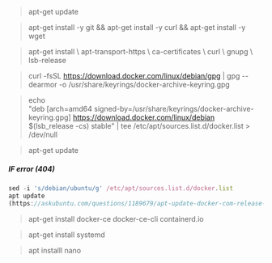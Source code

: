 > apt-get update

> apt-get install -y git && apt-get install -y curl && apt-get install -y wget

> apt-get install \\
    apt-transport-https \\
    ca-certificates \\
    curl \\
    gnupg \\
    lsb-release

> curl -fsSL https://download.docker.com/linux/debian/gpg | gpg --dearmor -o /usr/share/keyrings/docker-archive-keyring.gpg

> echo \
  "deb [arch=amd64 signed-by=/usr/share/keyrings/docker-archive-keyring.gpg] https://download.docker.com/linux/debian \
  $(lsb_release -cs) stable" | tee /etc/apt/sources.list.d/docker.list > /dev/null

> apt-get update

##### IF error (404)
```javascript
sed -i 's/debian/ubuntu/g' /etc/apt/sources.list.d/docker.list
apt update
(https://askubuntu.com/questions/1189679/apt-update-docker-com-release-404-not-found)
```

> apt-get install docker-ce docker-ce-cli containerd.io

> apt-get install systemd

> apt installl nano